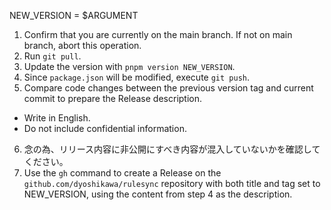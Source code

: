 NEW_VERSION = $ARGUMENT


1. Confirm that you are currently on the main branch. If not on main branch, abort this operation.
2. Run `git pull`.
3. Update the version with `pnpm version NEW_VERSION`.
4. Since `package.json` will be modified, execute `git push`.
5. Compare code changes between the previous version tag and current commit to prepare the Release description.
  - Write in English.
  - Do not include confidential information.
6. 念の為、リリース内容に非公開にすべき内容が混入していないかを確認してください。
7. Use the `gh` command to create a Release on the `github.com/dyoshikawa/rulesync` repository with both title and tag set to NEW_VERSION, using the content from step 4 as the description.
